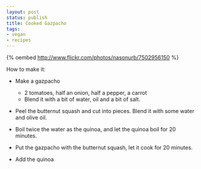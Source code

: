 ```yaml
---
layout: post
status: publish
title: Cooked Gazpacho
tags:
- vegan
- recipes
---
```


{% oembed http://www.flickr.com/photos/nasonurb/7502956150 %}

How to make it:

* Make a gazpacho
   * 2 tomatoes, half an onion, half a pepper, a carrot
   * Blend it with a bit of water, oil and a bit of salt.
* Peel the butternut squash and cut into pieces. Blend it with some water and olive oil.
* Boil twice the water as the quinoa, and let the quinoa boil for 20 minutes.

* Put the gazpacho with the butternut squash, let it cook for 20 minutes.

* Add the quinoa